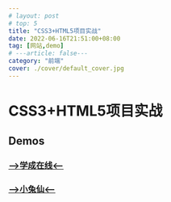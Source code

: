 ```yaml
---
# layout: post
# top: 5
title: "CSS3+HTML5项目实战"
date: 2022-06-16T21:51:00+08:00
tag: [网站,demo]
# ---article: false---
category: "前端"
cover: ./cover/default_cover.jpg
---
```




# CSS3+HTML5项目实战

## Demos

### [-->学成在线<--](./demos/CSS3+HTML5项目实战/学成在线/)

### [-->小兔仙<--](./demos/CSS3+HTML5项目实战/小兔仙/xtx-pc-client/)

<br>
<br>
<br>
<br>
